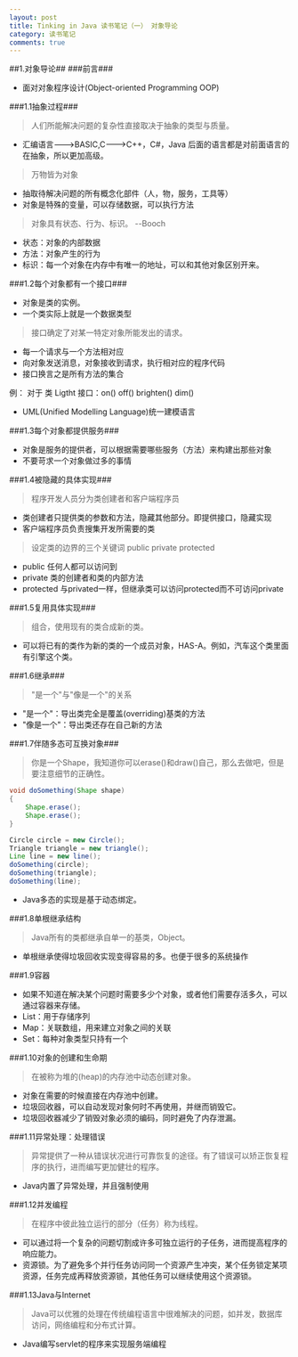 ```yaml
---
layout: post
title: Tinking in Java 读书笔记（一） 对象导论
category: 读书笔记
comments: true
---
```


##1.对象导论##
###前言###
* 面对对象程序设计(Object-oriented Programming OOP)

###1.1抽象过程###

> 人们所能解决问题的复杂性直接取决于抽象的类型与质量。

* 汇编语言--->BASIC,C--->C++，C#，Java  后面的语言都是对前面语言的在抽象，所以更加高级。

> 万物皆为对象
 
* 抽取待解决问题的所有概念化部件（人，物，服务，工具等）
* 对象是特殊的变量，可以存储数据，可以执行方法

> 对象具有状态、行为、标识。 --Booch

* 状态：对象的内部数据
* 方法：对象产生的行为
* 标识：每一个对象在内存中有唯一的地址，可以和其他对象区别开来。

###1.2每个对象都有一个接口###
* 对象是类的实例。
* 一个类实际上就是一个数据类型

> 接口确定了对某一特定对象所能发出的请求。

* 每一个请求与一个方法相对应
* 向对象发送消息，对象接收到请求，执行相对应的程序代码
* 接口换言之是所有方法的集合

例： 对于 类 Ligtht 接口：on() off() brighten() dim()

* UML(Unified Modelling Language)统一建模语言

###1.3每个对象都提供服务###
* 对象是服务的提供者，可以根据需要哪些服务（方法）来构建出那些对象
* 不要苛求一个对象做过多的事情

###1.4被隐藏的具体实现###
> 程序开发人员分为类创建者和客户端程序员

* 类创建者只提供类的参数和方法，隐藏其他部分。即提供接口，隐藏实现
* 客户端程序员负责搜集开发所需要的类

> 设定类的边界的三个关键词 public private protected

* public 任何人都可以访问到
* private 类的创建者和类的内部方法
* protected 与privated一样，但继承类可以访问protected而不可访问private

###1.5复用具体实现###
> 组合，使用现有的类合成新的类。

* 可以将已有的类作为新的类的一个成员对象，HAS-A。例如，汽车这个类里面有引擎这个类。

###1.6继承###
> "是一个"与"像是一个"的关系

* "是一个"：导出类完全是覆盖(overriding)基类的方法
* "像是一个"：导出类还存在自己新的方法

###1.7伴随多态可互换对象###
> 你是一个Shape，我知道你可以erase()和draw()自己，那么去做吧，但是要注意细节的正确性。

```java
void doSomething(Shape shape)
{
	Shape.erase();
	Shape.erase();
}

Circle circle = new Circle();
Triangle triangle = new triangle();
Line line = new line();
doSomething(circle);
doSomething(triangle);
doSomething(line);
```
* Java多态的实现是基于动态绑定。

###1.8单根继承结构
> Java所有的类都继承自单一的基类，Object。

* 单根继承使得垃圾回收实现变得容易的多。也便于很多的系统操作

###1.9容器
* 如果不知道在解决某个问题时需要多少个对象，或者他们需要存活多久，可以通过容器来存储。
* List：用于存储序列
* Map：关联数组，用来建立对象之间的关联
* Set：每种对象类型只持有一个

###1.10对象的创建和生命期
> 在被称为堆的(heap)的内存池中动态创建对象。

* 对象在需要的时候直接在内存池中创建。
* 垃圾回收器，可以自动发现对象何时不再使用，并继而销毁它。
* 垃圾回收器减少了销毁对象必须的编码，同时避免了内存泄漏。

###1.11异常处理：处理错误
> 异常提供了一种从错误状况进行可靠恢复的途径。有了错误可以矫正恢复程序的执行，进而编写更加健壮的程序。

* Java内置了异常处理，并且强制使用

###1.12并发编程
> 在程序中彼此独立运行的部分（任务）称为线程。

* 可以通过将一个复杂的问题切割成许多可独立运行的子任务，进而提高程序的响应能力。
* 资源锁。为了避免多个并行任务访问同一个资源产生冲突，某个任务锁定某项资源，任务完成再释放资源锁，其他任务可以继续使用这个资源锁。

###1.13Java与Internet
> Java可以优雅的处理在传统编程语言中很难解决的问题，如并发，数据库访问，网络编程和分布式计算。

* Java编写servlet的程序来实现服务端编程






 




